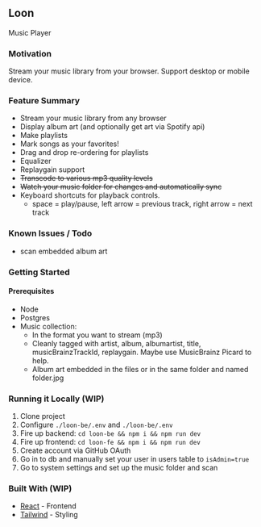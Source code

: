## Loon
Music Player
<!-- ![Screenshot](https://i.imgur.com/GQD7KeL.jpg) -->

### Motivation
Stream your music library from your browser. Support desktop or mobile device.
 

### Feature Summary
* Stream your music library from any browser
* Display album art (and optionally get art via Spotify api)
* Make playlists
* Mark songs as your favorites!
* Drag and drop re-ordering for playlists
* Equalizer
* Replaygain support
* ~~Transcode to various mp3 quality levels~~
* ~~Watch your music folder for changes and automatically sync~~
* Keyboard shortcuts for playback controls.
  * space = play/pause, left arrow = previous track, right arrow = next track

### Known Issues / Todo
* scan embedded album art


### Getting Started

#### Prerequisites
* Node
* Postgres
* Music collection:
  * In the format you want to stream (mp3)
  * Cleanly tagged with artist, album, albumartist, title, musicBrainzTrackId, replaygain. Maybe use MusicBrainz Picard to help.
  * Album art embedded in the files or in the same folder and named folder.jpg

### Running it Locally (WIP)
1. Clone project
2. Configure `./loon-be/.env` and `./loon-be/.env`
3. Fire up backend: `cd loon-be && npm i && npm run dev`
4. Fire up frontend: `cd loon-fe && npm i && npm run dev`
5. Create account via GitHub OAuth
6. Go in to db and manually set your user in users table to `isAdmin=true`
7. Go to system settings and set up the music folder and scan

### Built With (WIP)
* [React](https://reactjs.org/) - Frontend
* [Tailwind](https://https://tailwindcss.com) - Styling
